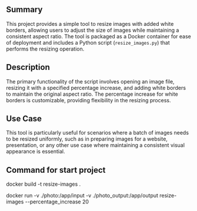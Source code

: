 ## Summary

This project provides a simple tool to resize images with added white borders, allowing users to adjust the size of images while maintaining a consistent aspect ratio. The tool is packaged as a Docker container for ease of deployment and includes a Python script (`resize_images.py`) that performs the resizing operation.

## Description

The primary functionality of the script involves opening an image file, resizing it with a specified percentage increase, and adding white borders to maintain the original aspect ratio. The percentage increase for white borders is customizable, providing flexibility in the resizing process.

## Use Case

This tool is particularly useful for scenarios where a batch of images needs to be resized uniformly, such as in preparing images for a website, presentation, or any other use case where maintaining a consistent visual appearance is essential.

## Command for start project

docker build -t resize-images .

docker run -v ./photo:/app/input -v ./photo_output:/app/output resize-images --percentage_increase 20
